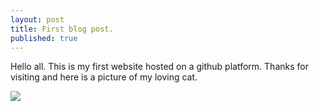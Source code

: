```yaml
---
layout: post
title: First blog post.
published: true
---
```

Hello all. This is my first website hosted on a github platform. Thanks for visiting and here is a picture of my loving cat.

![]({{site.baseurl}}/https://raw.githubusercontent.com/sarahmckee24/sarahmckee24.github.io/master/images/IMG_4059.JPG)
